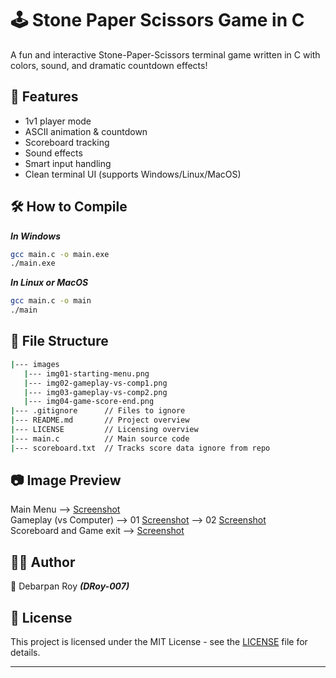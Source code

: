 # 🕹️ Stone Paper Scissors Game in C

A fun and interactive Stone-Paper-Scissors terminal game written in C with colors, sound, and dramatic countdown effects!


## 🚀 Features

- 1v1 player mode
- ASCII animation & countdown
- Scoreboard tracking
- Sound effects
- Smart input handling
- Clean terminal UI (supports Windows/Linux/MacOS)


## 🛠️ How to Compile

**_In Windows_**
```bash
gcc main.c -o main.exe
./main.exe
```

**_In Linux or MacOS_**
```bash
gcc main.c -o main
./main
```


## 📁 File Structure

```bash
|--- images
   |--- img01-starting-menu.png
   |--- img02-gameplay-vs-comp1.png
   |--- img03-gameplay-vs-comp2.png
   |--- img04-game-score-end.png
|--- .gitignore      // Files to ignore
|--- README.md       // Project overview
|--- LICENSE         // Licensing overview
|--- main.c          // Main source code
|--- scoreboard.txt  // Tracks score data ignore from repo
```


## 📷 Image Preview

Main Menu --> [Screenshot](images/img01-starting-menu.png)  
Gameplay (vs Computer) --> 01 [Screenshot](images/img02-gameplay-vs-comp1.png)
                       --> 02 [Screenshot](images/img03-gameplay-vs-comp2.png)  
Scoreboard and Game exit --> [Screenshot](images/img04-game-score-end.png)


## 🙋‍♂️ Author

👤 Debarpan Roy **_(DRoy-007)_**


## 📜 License

This project is licensed under the MIT License - see the [LICENSE](https://github.com/DRoy-007/Stone-Paper-Scissor_Game_in_C/blob/main/LICENSE) file for details.

-------------------------------------------------------------------------------------------------------------------
